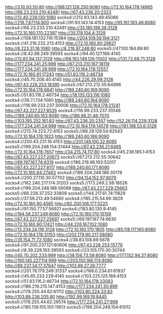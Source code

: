 http://3.10.93.50:80
http://188.121.128.250:9080
http://72.10.164.178:14965
http://66.23.233.210:42481
http://67.43.236.20:2323
http://13.40.239.130:1080
socks4://212.83.143.49:45086
http://216.7.87.114:800
socks4://91.93.143.14:4153
http://95.161.193.46:8080
socks4://66.23.233.210:42481
http://35.185.196.38:3128
http://72.10.160.170:22397
http://35.178.104.4:3128
socks4://108.181.132.116:15384
http://204.109.59.194:3121
socks4://41.216.232.213:4153
http://72.10.160.90:29621
http://8.223.31.16:1080
http://8.219.97.248:80
socks5://47.100.184.89:80
socks4://8.42.68.249:39593
socks4://94.40.127.166:4145
http://13.83.94.137:3128
http://68.183.149.126:11002
http://131.72.68.71:3128
http://177.234.241.25:999
http://67.213.210.167:18119
http://177.234.241.26:999
http://72.10.164.178:12557
http://72.10.160.91:17243
http://51.83.116.2:46734
socks4://45.70.206.40:4145
http://44.226.29.99:3128
http://67.43.228.253:18395
socks5://67.213.212.55:64996
http://72.10.164.178:6841
http://189.240.60.169:9090
socks5://51.83.116.2:46734
http://18.135.133.116:1080
socks4://38.7.1.134:1080
http://189.240.60.164:9090
socks4://116.99.233.237:30006
http://72.10.164.178:21241
http://67.43.227.227:8535
socks4://116.99.233.237:31046
http://189.240.60.163:9090
http://186.96.31.46:7070
http://103.195.252.161:83
http://67.43.236.20:2357
http://52.26.114.229:3128
http://177.234.241.24:999
http://72.10.164.178:14579
http://181.198.53.6:3128
socks4://213.74.223.72:4153
socks5://66.29.129.54:62543
http://72.10.164.178:1923
http://189.240.60.166:9090
socks4://200.43.231.16:4153
http://201.149.100.32:8085
socks5://199.204.248.154:31444
http://67.43.236.21:6465
http://72.10.164.178:7657
http://34.215.74.117:80
socks4://45.236.185.1:4153
http://67.43.227.227:20673
socks5://67.213.212.55:30642
http://69.197.167.74:6319
socks4://186.219.96.193:52017
http://67.43.227.227:8117
http://189.240.60.171:9090
http://72.10.160.94:27463
socks4://199.204.248.188:30178
socks4://200.27.110.30:57702
http://94.154.152.97:8079
socks4://162.240.217.174:31203
socks5://173.249.2.58:18526
socks4://199.204.248.188:56068
http://67.43.227.229:25663
socks5://66.228.37.252:33809
socks5://144.217.61.74:11829
socks5://37.59.213.49:54680
socks4://185.215.54.66:3629
http://72.10.160.90:4565
http://82.200.106.177:5225
socks4://91.150.77.57:56921
socks4://183.80.130.9:4145
http://194.56.237.249:8080
http://72.10.160.170:15159
http://67.43.227.227:25697
socks5://69.197.167.74:6630
http://72.10.160.90:17421
http://44.226.167.102:1080
http://13.234.24.116:3128
http://72.10.160.170:1805
http://85.118.117.165:8080
http://72.10.164.178:31153
http://202.179.90.217:58080
http://35.154.71.72:1080
socks4://38.83.108.89:5678
socks4://91.200.237.121:60606
http://67.43.228.253:15779
socks4://8.39.228.193:39593
socks4://23.105.170.30:30744
http://45.70.202.233:999
http://38.156.73.59:8080
http://177.152.94.37:8080
http://190.145.227.114:999
http://203.150.166.174:8080
http://89.237.34.17:37647
http://103.99.27.26:7777
socks4://201.76.179.249:31337
socks4://166.0.234.61:61937
socks4://45.65.233.229:4145
socks4://103.225.125.169:4153
socks4://51.83.116.2:46734
http://72.10.164.178:33083
socks4://186.219.215.147:4153
http://177.234.241.30:999
socks4://178.255.44.62:61112
http://103.80.224.33:83
http://103.88.236.205:80
http://192.99.169.19:8445
socks5://178.255.44.62:29574
http://177.234.241.27:999
socks4://185.139.155.155:11813
socks5://199.204.248.154:61012